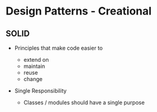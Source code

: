 # Design Patterns - Creational 

## SOLID
- Principles that make code easier to 
    - extend on
    - maintain 
    - reuse
    - change

- Single Responsibility
    - Classes / modules should have a single purpose
